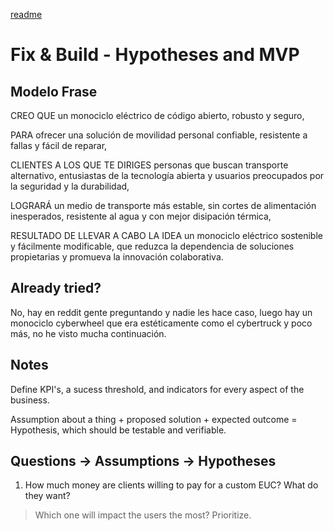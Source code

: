 [readme](./README.md)

# Fix & Build - Hypotheses and MVP
## Modelo Frase
CREO QUE 
un monociclo eléctrico de código abierto, robusto y seguro,
  
PARA 
ofrecer una solución de movilidad personal confiable, resistente a fallas y fácil de reparar,

CLIENTES A LOS QUE TE DIRIGES
personas que buscan transporte alternativo, entusiastas de la tecnología abierta y usuarios preocupados por la seguridad y la durabilidad,

LOGRARÁ 
un medio de transporte más estable, sin cortes de alimentación inesperados, resistente al agua y con mejor disipación térmica,

RESULTADO DE LLEVAR A CABO LA IDEA
un monociclo eléctrico sostenible y fácilmente modificable, que reduzca la dependencia de soluciones propietarias y promueva la innovación colaborativa.

## Already tried?
No, hay en reddit gente preguntando y nadie les hace caso, luego hay un monociclo cyberwheel que era estéticamente como el cybertruck y poco más, no he visto mucha continuación.



## Notes
Define KPI's, a sucess threshold, and indicators for every aspect of the business.

Assumption about a thing + proposed solution + expected outcome = Hypothesis, which should be testable and verifiable.

## Questions -> Assumptions -> Hypotheses
1. How much money are clients willing to pay for a custom EUC? What do they want?

> Which one will impact the users the most? Prioritize.
> 